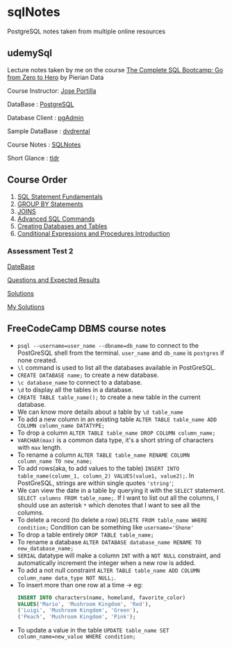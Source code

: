 # sqlNotes
PostgreSQL notes taken from multiple online resources

## udemySql
Lecture notes taken by me on the course [The Complete SQL Bootcamp: Go from Zero to Hero](https://www.udemy.com/share/101Whk3@BcgzINuBYu7rVuEJ4GwcHeZXZUiayBbCuYZXbG86Zf9lG9eZcMGv4Cmad6g7PLhH/) by Pierian Data

Course Instructor: [Jose Portilla](https://www.udemy.com/user/joseportilla/)

DataBase : [PostgreSQL](https://www.postgresql.org/)

Database Client : [pgAdmin](https://www.pgadmin.org/)

Sample DataBase : [dvdrental](./dvdrental.tar)

Course Notes : [SQLNotes](./SQLNotes.pdf)

Short Glance : [tldr](./Screen%2BShot%2B2016-04-17%2Bat%2B12.22.49%2BPM.png)

## Course Order 

1. [SQL Statement Fundamentals](./SQL%20Statement%20Fundamentals/fundamentals.sql)
2. [GROUP BY Statements](./GROUP%20BY%20Statements/groupByStatements.sql)
3. [JOINS](./JOINS/joins.sql)
4. [Advanced SQL Commands](./Advanced%20SQL%20Commands/advancedSqlCommands.sql)
5. [Creating Databases and Tables](./Creating%20Databases%20and%20Tables/databasesAndTables.sql)
6. [Conditional Expressions and Procedures Introduction](./Condition%20Expressions%20and%20Procedures%20Introduction/conditionexpressions.sql)

### Assessment Test 2

[DateBase](./Assessment%20Test%202/exercises.tar)

[Questions and Expected Results](https://docs.google.com/document/d/1wiuYbTQslmfolQWgeVPB356csjK6yqOUBhgC7fM44o8/edit)
    
[Solutions](https://docs.google.com/document/d/1swGZ0RG3KKqWqzmsI_qrMgjJ3lt39mtAJqRSMZy6Z-8/edit)

[My Solutions](./Assessment%20Test%202/assessment2.sql)



## FreeCodeCamp DBMS course notes 

- `psql --username=user_name --dbname=db_name` to connect to the PostGreSQL shell from the terminal. `user_name` and `db_name` is `postgres` if none created.
- `\l` command is used to list all the databases available in PostGreSQL.
- `CREATE DATABASE name;` to create a new database.
- `\c database_name` to connect to a database.
- `\d` to display all the tables in a database.
- `CREATE TABLE table_name();` to create a new table in the current database.
- We can know more details about a table by `\d table_name`
- To add a new column in an existing table `ALTER TABLE table_name ADD COLUMN column_name DATATYPE;`
- To drop a column `ALTER TABLE table_name DROP COLUMN column_name;`
- `VARCHAR(max)` is a common data type, it's a short string of characters with `max` length.
- To rename a column `ALTER TABLE table_name RENAME COLUMN column_name TO new_name;`
- To add rows(aka, to add values to the table) `INSERT INTO table_name(column_1, column_2) VALUES(value1, value2);`. In PostGreSQL, strings are within single quotes `'string'`;
- We can view the date in a table by querying it with the `SELECT` statement. `SELECT columns FROM table_name;`. If I want to list out all the columns, I should use an asterisk `*` which denotes that I want to see all the columns.
- To delete a record (to delete a row) `DELETE FROM table_name WHERE condition;`
  Condition can be something like `username='Shone'`  
- To drop a table entirely `DROP TABLE table_name;`
- To rename a database `ALTER DATABASE database_name RENAME TO new_database_name;`
- `SERIAL` datatype will make a column `INT` with a `NOT NULL` constraint, and automatically increment the integer when a new row is added.
- To add a not null constraint `ALTER TABLE table_name ADD COLUMN column_name data_type NOT NULL;`.
- To insert more than one row at a time -> eg:
  ```sql
  INSERT INTO characters(name, homeland, favorite_color)
  VALUES('Mario', 'Mushroom Kingdom', 'Red'),
  ('Luigi', 'Mushroom Kingdom', 'Green'),
  ('Peach', 'Mushroom Kingdom', 'Pink');
  ```
- To update a value in the table `UPDATE table_name SET column_name=new_value WHERE condition;`
